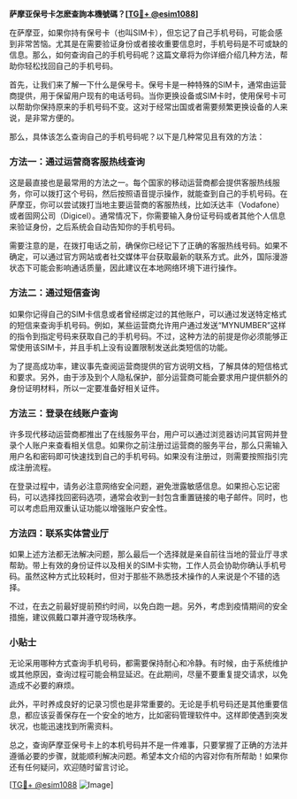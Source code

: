 **萨摩亚保号卡怎麽查詢本機號碼？[[TG💪+ @esim1088](https://t.me/s/esim1088)]**

在萨摩亚，如果你持有保号卡（也叫SIM卡），但忘记了自己手机号码，可能会感到非常苦恼。尤其是在需要验证身份或者接收重要信息时，手机号码是不可或缺的信息。那么，如何查询自己的手机号码呢？这篇文章将为你详细介绍几种方法，帮助你轻松找回自己的手机号码。

首先，让我们来了解一下什么是保号卡。保号卡是一种特殊的SIM卡，通常由运营商提供，用于保留用户现有的电话号码。当你更换设备或SIM卡时，使用保号卡可以帮助你保持原来的手机号码不变。这对于经常出国或者需要频繁更换设备的人来说，是非常方便的。

那么，具体该怎么查询自己的手机号码呢？以下是几种常见且有效的方法：

### 方法一：通过运营商客服热线查询

这是最直接也是最常用的方法之一。每个国家的移动运营商都会提供客服热线服务，你可以拨打这个号码，然后按照语音提示操作，就能查到自己的手机号码。在萨摩亚，你可以尝试拨打当地主要运营商的客服热线，比如沃达丰（Vodafone）或者固网公司（Digicel）。通常情况下，你需要输入身份证号码或者其他个人信息来验证身份，之后系统会自动告知你的手机号码。

需要注意的是，在拨打电话之前，确保你已经记下了正确的客服热线号码。如果不确定，可以通过官方网站或者社交媒体平台获取最新的联系方式。此外，国际漫游状态下可能会影响通话质量，因此建议在本地网络环境下进行操作。

### 方法二：通过短信查询

如果你记得自己的SIM卡信息或者曾经绑定过的其他账户，可以通过发送特定格式的短信来查询手机号码。例如，某些运营商允许用户通过发送“MYNUMBER”这样的指令到指定号码来获取自己的手机号码。不过，这种方法的前提是你必须能够正常使用该SIM卡，并且手机上没有设置限制发送此类短信的功能。

为了提高成功率，建议事先查阅运营商提供的官方说明文档，了解具体的短信格式和要求。另外，由于涉及到个人隐私保护，部分运营商可能会要求用户提供额外的身份证明材料，所以一定要准备好相关证件。

### 方法三：登录在线账户查询

许多现代移动运营商都推出了在线服务平台，用户可以通过浏览器访问其官网并登录个人账户来查看相关信息。如果你之前注册过运营商的服务平台，那么只需输入用户名和密码即可快速找到自己的手机号码。如果没有注册过，则需要按照指引完成注册流程。

在登录过程中，请务必注意网络安全问题，避免泄露敏感信息。如果担心忘记密码，可以选择找回密码选项，通常会收到一封包含重置链接的电子邮件。同时，也可以考虑启用双重认证功能以增强账户安全性。

### 方法四：联系实体营业厅

如果上述方法都无法解决问题，那么最后一个选择就是亲自前往当地的营业厅寻求帮助。带上有效的身份证件以及相关的SIM卡实物，工作人员会协助你确认手机号码。虽然这种方式比较耗时，但对于那些不熟悉技术操作的人来说是个不错的选择。

不过，在去之前最好提前预约时间，以免白跑一趟。另外，考虑到疫情期间的安全措施，建议佩戴口罩并遵守现场秩序。

### 小贴士

无论采用哪种方式查询手机号码，都需要保持耐心和冷静。有时候，由于系统维护或其他原因，查询过程可能会稍显延迟。在此期间，尽量不要重复提交请求，以免造成不必要的麻烦。

此外，平时养成良好的记录习惯也是非常重要的。无论是手机号码还是其他重要信息，都应该妥善保存在一个安全的地方，比如密码管理软件中。这样即使遇到突发状况，也能迅速找到所需资料。

总之，查询萨摩亚保号卡上的本机号码并不是一件难事，只要掌握了正确的方法并遵循必要的步骤，就能顺利解决问题。希望本文介绍的内容对你有所帮助！如果你还有任何疑问，欢迎随时留言讨论。

[[TG💪+ @esim1088](https://t.me/s/esim1088) ![Image](https://i.postimg.cc/4NQfJmqS/Snipaste-2025-05-13-00-14-12.png)]